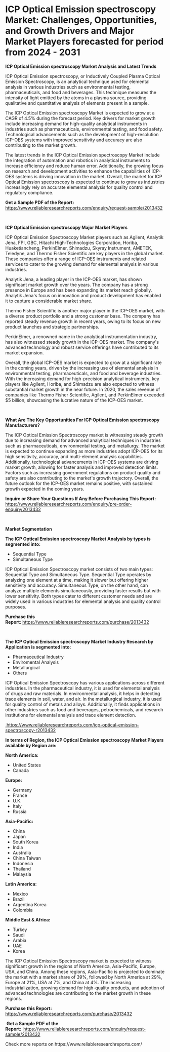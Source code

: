 <p><h1>ICP Optical Emission spectroscopy Market: Challenges, Opportunities, and Growth Drivers and Major Market Players forecasted for period from 2024 - 2031</h1></p><p><strong>ICP Optical Emission spectroscopy Market Analysis and Latest Trends</strong></p>
<p><p>ICP Optical Emission spectroscopy, or Inductively Coupled Plasma Optical Emission Spectroscopy, is an analytical technique used for elemental analysis in various industries such as environmental testing, pharmaceuticals, and food and beverages. This technique measures the intensity of light emitted by the atoms in a plasma source, providing qualitative and quantitative analysis of elements present in a sample.</p><p>The ICP Optical Emission spectroscopy Market is expected to grow at a CAGR of 4.5% during the forecast period. Key drivers for market growth include increasing demand for high-quality analytical instruments in industries such as pharmaceuticals, environmental testing, and food safety. Technological advancements such as the development of high-resolution ICP-OES systems with improved sensitivity and accuracy are also contributing to the market growth.</p><p>The latest trends in the ICP Optical Emission spectroscopy Market include the integration of automation and robotics in analytical instruments to increase efficiency and reduce human error. Additionally, the growing focus on research and development activities to enhance the capabilities of ICP-OES systems is driving innovation in the market. Overall, the market for ICP Optical Emission spectroscopy is expected to continue to grow as industries increasingly rely on accurate elemental analysis for quality control and regulatory compliance.</p></p>
<p><strong>Get a Sample PDF of the Report:&nbsp;</strong> <a href="https://www.reliableresearchreports.com/enquiry/request-sample/2013432">https://www.reliableresearchreports.com/enquiry/request-sample/2013432</a></p>
<p>&nbsp;</p>
<p><strong>ICP Optical Emission spectroscopy Major Market Players</strong></p>
<p><p>ICP Optical Emission Spectroscopy Market players such as Agilent, Analytik Jena, FPI, GBC, Hitachi High-Technologies Corporation, Horiba, Huaketiancheng, PerkinElmer, Shimadzu, Skyray Instrument, AMETEK, Teledyne, and Thermo Fisher Scientific are key players in the global market. These companies offer a range of ICP-OES instruments and related services to cater to the growing demand for elemental analysis in various industries.</p><p>Analytik Jena, a leading player in the ICP-OES market, has shown significant market growth over the years. The company has a strong presence in Europe and has been expanding its market reach globally. Analytik Jena's focus on innovation and product development has enabled it to capture a considerable market share.</p><p>Thermo Fisher Scientific is another major player in the ICP-OES market, with a diverse product portfolio and a strong customer base. The company has reported steady revenue growth in recent years, owing to its focus on new product launches and strategic partnerships.</p><p>PerkinElmer, a renowned name in the analytical instrumentation industry, has also witnessed steady growth in the ICP-OES market. The company's advanced technology and robust service offerings have contributed to its market expansion.</p><p>Overall, the global ICP-OES market is expected to grow at a significant rate in the coming years, driven by the increasing use of elemental analysis in environmental testing, pharmaceuticals, and food and beverage industries. With the increasing demand for high-precision analytical instruments, key players like Agilent, Horiba, and Shimadzu are also expected to witness substantial market growth in the near future. In 2020, the sales revenue of companies like Thermo Fisher Scientific, Agilent, and PerkinElmer exceeded $5 billion, showcasing the lucrative nature of the ICP-OES market.</p></p>
<p>&nbsp;</p>
<p><strong>What Are The Key Opportunities For ICP Optical Emission spectroscopy Manufacturers?</strong></p>
<p><p>The ICP Optical Emission Spectroscopy market is witnessing steady growth due to increasing demand for advanced analytical techniques in industries such as pharmaceuticals, environmental testing, and metallurgy. The market is expected to continue expanding as more industries adopt ICP-OES for its high sensitivity, accuracy, and multi-element analysis capabilities. Additionally, technological advancements in ICP-OES systems are driving market growth, allowing for faster analysis and improved detection limits. Factors such as increasing government regulations on product quality and safety are also contributing to the market's growth trajectory. Overall, the future outlook for the ICP-OES market remains positive, with sustained growth expected in the coming years.</p></p>
<p><strong>Inquire or Share Your Questions If Any Before Purchasing This Report:</strong> <a href="https://www.reliableresearchreports.com/enquiry/pre-order-enquiry/2013432">https://www.reliableresearchreports.com/enquiry/pre-order-enquiry/2013432</a></p>
<p>&nbsp;</p>
<p><strong>Market Segmentation</strong></p>
<p><strong>The ICP Optical Emission spectroscopy Market Analysis by types is segmented into:</strong></p>
<p><ul><li>Sequential Type</li><li>Simultaneous Type</li></ul></p>
<p><p>ICP Optical Emission Spectroscopy market consists of two main types: Sequential Type and Simultaneous Type. Sequential Type operates by analyzing one element at a time, making it slower but offering higher sensitivity and accuracy. Simultaneous Type, on the other hand, can analyze multiple elements simultaneously, providing faster results but with lower sensitivity. Both types cater to different customer needs and are widely used in various industries for elemental analysis and quality control purposes.</p></p>
<p><strong>Purchase this Report:&nbsp;</strong><a href="https://www.reliableresearchreports.com/purchase/2013432">https://www.reliableresearchreports.com/purchase/2013432</a></p>
<p>&nbsp;</p>
<p><strong>The ICP Optical Emission spectroscopy Market Industry Research by Application is segmented into:</strong></p>
<p><ul><li>Pharmaceutical Industry</li><li>Enviromental Analysis</li><li>Metallurgical</li><li>Others</li></ul></p>
<p><p>ICP Optical Emission Spectroscopy has various applications across different industries. In the pharmaceutical industry, it is used for elemental analysis of drugs and raw materials. In environmental analysis, it helps in detecting trace elements in soil, water, and air. In the metallurgical industry, it is used for quality control of metals and alloys. Additionally, it finds applications in other industries such as food and beverages, petrochemicals, and research institutions for elemental analysis and trace element detection.</p></p>
<p><a href="https://www.reliableresearchreports.com/icp-optical-emission-spectroscopy-r2013432">&nbsp;https://www.reliableresearchreports.com/icp-optical-emission-spectroscopy-r2013432</a></p>
<p><strong>In terms of Region, the ICP Optical Emission spectroscopy Market Players available by Region are:</strong></p>
<p>
    <p> <strong> North America: </strong>
        <ul>
            <li>United States</li>
            <li>Canada</li>
        </ul>
        </p> 
    <p> <strong> Europe: </strong>
        <ul>
            <li>Germany</li>
            <li>France</li>
            <li>U.K.</li>
            <li>Italy</li>
            <li>Russia</li>
        </ul>
        </p> 
    <p> <strong> Asia-Pacific: </strong>
        <ul>
            <li>China</li>
            <li>Japan</li>
            <li>South Korea</li>
            <li>India</li>
            <li>Australia</li>
            <li>China Taiwan</li>
            <li>Indonesia</li>
            <li>Thailand</li>
            <li>Malaysia</li>
        </ul>
        </p> 
    <p> <strong> Latin America: </strong>
        <ul>
            <li>Mexico</li>
            <li>Brazil</li>
            <li>Argentina Korea</li>
            <li>Colombia</li>
        </ul>
        </p> 
    <p> <strong> Middle East & Africa: </strong>
        <ul>
            <li>Turkey</li>
            <li>Saudi</li>
            <li>Arabia</li>
            <li>UAE</li>
            <li>Korea</li>
        </ul>
    </p>
    </p>
<p><p>The ICP Optical Emission Spectroscopy market is expected to witness significant growth in the regions of North America, Asia-Pacific, Europe, USA, and China. Among these regions, Asia-Pacific is projected to dominate the market with a market share of 39%, followed by North America at 29%, Europe at 21%, USA at 7%, and China at 4%. The increasing industrialization, growing demand for high-quality products, and adoption of advanced technologies are contributing to the market growth in these regions.</p></p>
<p><strong>Purchase this Report: </strong><a href="https://www.reliableresearchreports.com/purchase/2013432">https://www.reliableresearchreports.com/purchase/2013432</a></p>
<p>&nbsp;<strong>Get a Sample PDF of the Report:&nbsp;&nbsp;</strong><a href="https://www.reliableresearchreports.com/enquiry/request-sample/2013432">https://www.reliableresearchreports.com/enquiry/request-sample/2013432</a></p>
<p><strong></strong></p>
<p>Check more reports on https://www.reliableresearchreports.com/</p>